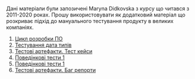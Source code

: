 <!-- Google tag (gtag.js) -->
<script async src="https://www.googletagmanager.com/gtag/js?id=G-74DZG0CQKR"></script>
<script>
  window.dataLayer = window.dataLayer || [];
  function gtag(){dataLayer.push(arguments);}
  gtag('js', new Date());
  gtag('config', 'G-74DZG0CQKR');
</script>

Дані матеріали були запозичені Maryna Didkovska з курсу що читався з 2011-2020 роках. 
Прошу використовувати як додатковий матеріал що розкриває підхід до мануального тестування продукту в великих компаніях.

1. [Цикл розробки ПО](https://github.com/GeorgKantsedal/HeorhiiKantsedal.github.io/blob/0e3e7c624b0e57f0ec7373232dc9515cf2e48789/lectures%20materials/old%20testing%20prez/1%20Software%20Lifecycle%20Models%20and%20Testing%20Axioms%20-%20new.pptx)
2. [Тестування дата типів](https://github.com/GeorgKantsedal/HeorhiiKantsedal.github.io/blob/0e3e7c624b0e57f0ec7373232dc9515cf2e48789/lectures%20materials/old%20testing%20prez/2%20Test%20Types_new.pptx)
3. [Тестові артефакти. Тест кейси](https://github.com/GeorgKantsedal/HeorhiiKantsedal.github.io/blob/0e3e7c624b0e57f0ec7373232dc9515cf2e48789/lectures%20materials/old%20testing%20prez/3%20Testing%20Artifacts%20-%20Test%20Cases_IASA.pptx)
4. [Поведінкові тести 1](https://github.com/GeorgKantsedal/HeorhiiKantsedal.github.io/blob/0e3e7c624b0e57f0ec7373232dc9515cf2e48789/lectures%20materials/old%20testing%20prez/4.1%20BDD.pptx)
5. [Поведінкові тести 1](https://github.com/GeorgKantsedal/HeorhiiKantsedal.github.io/blob/0e3e7c624b0e57f0ec7373232dc9515cf2e48789/lectures%20materials/old%20testing%20prez/4.2%20BDD.pdf)
6. [Тестові артефакти. Баг репорти](https://github.com/GeorgKantsedal/HeorhiiKantsedal.github.io/blob/0e3e7c624b0e57f0ec7373232dc9515cf2e48789/lectures%20materials/old%20testing%20prez/5%20Testing%20Artifacts%20-%20Bug%20report.pptx)
